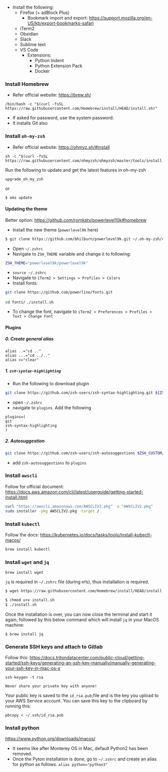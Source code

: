 - Install the following: 
	- Firefox (+ adBlock Plus)
		- Bookmark import and export: https://support.mozilla.org/en-US/kb/export-bookmarks-safari
	- iTerm2
	- Obsidian
	- Slack
	- Sublime text
	- VS Code
		- Extensions:
			- Python Indent
			- Python Extension Pack
			- Docker


### Install Homebrew
- Refer official website: https://brew.sh/
```shell
/bin/bash -c "$(curl -fsSL https://raw.githubusercontent.com/Homebrew/install/HEAD/install.sh)"
```
- If asked for password, use the system password.
- It installs Git also

### Install `oh-my-zsh`
- Refer official website: https://ohmyz.sh/#install
```shell
sh -c "$(curl -fsSL https://raw.githubusercontent.com/ohmyzsh/ohmyzsh/master/tools/install.sh)"
```

Run the following to update and get the latest features in oh-my-zsh
```bash
upgrade_oh_my_zsh
```
or 
```
$ omz update
```
#### Updating the theme
Better option: https://github.com/romkatv/powerlevel10k#homebrew
- Install the new theme (`powerlevel9k` here)
```bash
$ git clone https://github.com/bhilburn/powerlevel9k.git ~/.oh-my-zsh/custom/themes/powerlevel9k
```
- Open `~/.zshrc` 
- Navigate to `ZSH_THEME` variable and change it to following:
```bash
ZSH_THEME="powerlevel9k/powerlevel9k"
```
- `source ~/.zshrc`
- Navigate to `iTerm2 > Settings > Profiles > Colors`
- Install fonts: 
```bash
git clone https://github.com/powerline/fonts.git
```
`cd fonts/`
`./install.sh`
- To change the font, navigate to `iTerm2 > Preferences > Profiles > Text > Change Font`

#### Plugins

##### 0. Create general alias
```
alias ..="cd .."
alias ...="cd ../.."
alias c="clear"
```

##### 1. `zsh-syntax-highlighting` 
- Run the following to download plugin
```bash
git clone https://github.com/zsh-users/zsh-syntax-highlighting.git ${ZSH_CUSTOM:-~/.oh-my-zsh/custom}/plugins/zsh-syntax-highlighting
```
- open `~/.zshrc`
- navigate to `plugins`. Add the following
```
plugins=(
git
zsh-syntax-highlighting
)
```

##### 2. Autosuggestion
```bash
git clone https://github.com/zsh-users/zsh-autosuggestions $ZSH_CUSTOM/plugins/zsh-autosuggestions
```
- add `zsh-autosuggestions` to `plugins`

### Install `awscli`
Follow for official document: https://docs.aws.amazon.com/cli/latest/userguide/getting-started-install.html
```bash
curl "https://awscli.amazonaws.com/AWSCLIV2.pkg" -o "AWSCLIV2.pkg"
sudo installer -pkg AWSCLIV2.pkg -target /
```

### Install `kubectl`
Follow the docs: https://kubernetes.io/docs/tasks/tools/install-kubectl-macos/
```bash
brew install kubectl
```

### Install `wget` and `jq`
```
brew install wget
```

`jq` is required in `~/.zshrc` file (during `mfb`), thus installation is required.
```bash
$ wget https://raw.githubusercontent.com/Homebrew/install/HEAD/install.sh

$ chmod u+x install.sh
$ ./install.sh
```
Once the installation is over, you can now close the terminal and start it again, followed by this below command which will install `jq` in your MacOS machine:
```
$ brew install jq
```

### Generate SSH keys and attach to Gitlab
Follow this: https://docs.tritondatacenter.com/public-cloud/getting-started/ssh-keys/generating-an-ssh-key-manually/manually-generating-your-ssh-key-in-mac-os-x
```
ssh-keygen -t rsa
```

```ad-warning
Never share your private key with anyone!
```

Your public key is saved to the `id_rsa.pub`;file and is the key you upload to your AWS Service account. You can save this key to the clipboard by running this:
```
pbcopy < ~/.ssh/id_rsa.pub
```

### Install python
https://www.python.org/downloads/macos/

- It seems like after Monterey OS in Mac, default Python2 has been removed.
- Once the Pyton installation is done, go to `~/.zshrc` and create an alias for python as follows.
`alias python="python3"` 

